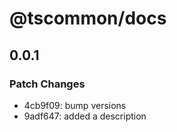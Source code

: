# @tscommon/docs

## 0.0.1

### Patch Changes

- 4cb9f09: bump versions
- 9adf647: added a description

